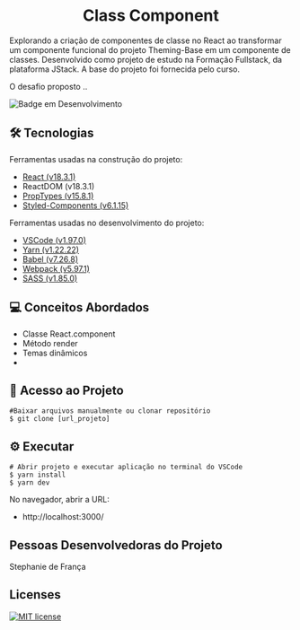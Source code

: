 <h1 align="center">Class Component</h1>

Explorando a criação de componentes de classe no React ao transformar um componente funcional do projeto Theming-Base em um componente de classes. Desenvolvido como projeto de estudo na Formação Fullstack, da plataforma JStack. A base do projeto foi fornecida pelo curso.

O desafio proposto ..

![Badge em Desenvolvimento](http://img.shields.io/static/v1?label=STATUS&message=EM%20DESENVOLVIMENTO&color=yellow&style=for-the-badge)

## :hammer_and_wrench: Tecnologias
Ferramentas usadas na construção do projeto:
- [React (v18.3.1)](https://18.react.dev/)
- ReactDOM (v18.3.1)
- [PropTypes (v15.8.1)](https://www.npmjs.com/package/prop-types)
- [Styled-Components (v6.1.15)](https://styled-components.com/)

Ferramentas usadas no desenvolvimento do projeto:
- [VSCode (v1.97.0)](https://code.visualstudio.com/)
- [Yarn (v1.22.22)](https://classic.yarnpkg.com/lang/en/)
- [Babel (v7.26.8)](https://babeljs.io/)
- [Webpack (v5.97.1)](https://webpack.js.org/)
- [SASS (v1.85.0)](https://sass-lang.com/)

## :computer: Conceitos Abordados

- Classe React.component
- Método render
- Temas dinâmicos
- 

## :open_file_folder: Acesso ao Projeto
```
#Baixar arquivos manualmente ou clonar repositório
$ git clone [url_projeto]
```

## :gear: Executar
```
# Abrir projeto e executar aplicação no terminal do VSCode
$ yarn install
$ yarn dev
```
No navegador, abrir a URL:
- http://localhost:3000/

## Pessoas Desenvolvedoras do Projeto

Stephanie de França

## Licenses
[![MIT license](https://img.shields.io/badge/License-MIT-blue.svg)](https://lbesson.mit-license.org/)
